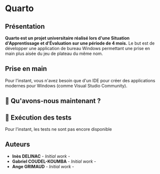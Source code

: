 # Quarto

## Présentation
**Quarto est un projet universitaire réalisé lors d'une Situation d'Apprentissage et d'Évaluation sur une période de 4 mois.** Le but est de développer une application de bureau Windows permettant une prise en main plus aisée du jeu de plateau du même nom. 

## Prise en main
Pour l'instant, vous n'avez besoin que d'un IDE pour créer des applications modernes pour Windows (comme Visual Studio Community).

## 🚦 Qu'avons-nous maintenant ?

## 🧪 Exécution des tests
Pour l'instant, les tests ne sont pas encore disponible
## Auteurs
* **Inès DELINAC** - *Initial work* -
* **Gabriel COUDEL-KOUMBA** - *Initial work* -
* **Ange GRIMAUD** - *Initial work* -
